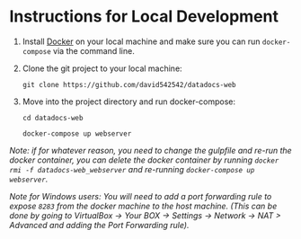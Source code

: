 # Instructions for Local Development

1. Install [Docker](https://docs.docker.com/install/) on your local machine and make sure you can run `docker-compose` via the command line.


2. Clone the git project to your local machine: 
    
    `git clone https://github.com/david542542/datadocs-web`


3. Move into the project directory and run docker-compose:

    `cd datadocs-web`
    
    `docker-compose up webserver`
    
*Note: if for whatever reason, you need to change the gulpfile and re-run the docker container, you can delete the docker container by running `docker rmi -f datadocs-web_webserver` and re-running `docker-compose up webserver`.*
    
*Note for Windows users: You will need to add a port forwarding rule to expose `8283` from the docker machine to the host machine. (This can be done by going to VirtualBox -> Your BOX -> Settings -> Network -> NAT > Advanced and adding the Port Forwarding rule).*
